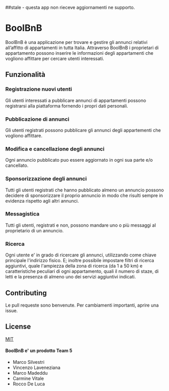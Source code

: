 ##stale - questa app non rieceve aggiornamenti ne supporto.

# BoolBnB

BoolBnB è una applicazione per trovare e gestire gli annunci relativi all’affitto di appartamenti in tutta Italia.
Attraverso BoolBnB i proprietari di appartamento possono inserire le informazioni degli
appartamenti che vogliono affittare per cercare utenti interessati.

## Funzionalità

### Registrazione nuovi utenti
Gli utenti interessati a pubblicare annunci di appartamenti possono registrarsi alla piattaforma fornendo i propri dati personali.

### Pubblicazione di annunci
Gli utenti registrati possono pubblicare gli annunci degli appartementi che vogliono affittare.

### Modifica e cancellazione degli annunci
Ogni annuncio pubblicato puo essere aggiornato in ogni sua parte e/o cancellato.  

### Sponsorizzazione degli annunci
Tutti gli utenti registrati che hanno pubblicato almeno un annuncio possono decidere di sponsorizzare il proprio annuncio in modo che risulti sempre in evidenza rispetto agli altri annunci.

### Messagistica
Tutti gli utenti, registrati e non, possono mandare uno o più messaggi al proprietario di un annuncio.

### Ricerca
Ogni utente e' in grado di ricercare gli annunci, utilizzando come chiave principale l'indirizzo fisico. E; inoltre possibile impostare filtri di ricerca aggiuntivi, quale l'ampiezza della zona di ricerca (da 1 a 50 km) e caratteristiche peculiari di ogni appartamento, quali il numero di staze, di letti e la presenza di almeno uno dei servizi aggiuntivi indicati. 


## Contributing
Le pull requeste sono benvenute. Per cambiamenti importanti, aprire una issue.

## License
[MIT](https://choosealicense.com/licenses/mit/)

#### BoolBnB e' un prodotto Team 5
- Marco Silvestri
- Vincenzo Laveneziana
- Marco Madeddu
- Carmine Vitale
- Rocco De Luca

